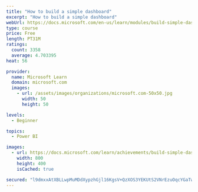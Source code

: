 ```yaml
---
title: "How to build a simple dashboard"
excerpt: "How to build a simple dashboard"
webUrl: https://docs.microsoft.com/en-us/learn/modules/build-simple-dashboard/
type: course
price: Free
length: PT31M
ratings:
  count: 3358
  average: 4.703395
heat: 56

provider:
  name: Microsoft Learn
  domain: microsoft.com
  images:
    - url: /assets/images/organizations/microsoft.com-50x50.jpg
      width: 50
      height: 50

levels:
  - Beginner

topics:
  - Power BI

images:
  - url: https://docs.microsoft.com/learn/achievements/build-simple-dashboard-social.png
    width: 800
    height: 400
    isCached: true

secured: "l9dmxxAtXBLLwpMuMDdXypzhGjl16KgsV+QzXOS3YEKUtS2VNrEzuOqcYGaTwMDHHA/IzeGGgg+h3CDwkZ/5/hFWMc6NV57tfU1cK8LUoj9FXq7TRH5jPOMAdz+X9bTx70g0JTcX9UjhZWtK9gvkMbl53DO3Nu3a4aaqumIcoNqS829bNq4yWKkHzDdz5uP3ralIbCr0dpe6gwjb0ySxnTElfrbSLvKwdMjG/imX9mhRjwRlGxyBJfXT3qXZqQOntOxhdwmhhsYaLWsrpUK097qjejTSQ+jOyerH+0/fFlq9JXUOg4rlc8kxfwWFPb86ufw7VCxFC24Tr+TRib6a38Ax3cLwbMnwaKgRs2KgGQyNqtDlJ4Fq1DQVz8ZO4OUOEKGqttwH2oTRbjvwJMrZ8BnBGHsZvls4w69iMO5qkH4=;QgTHDO2fZpR0CGmIRYyM9Q=="
---
```


